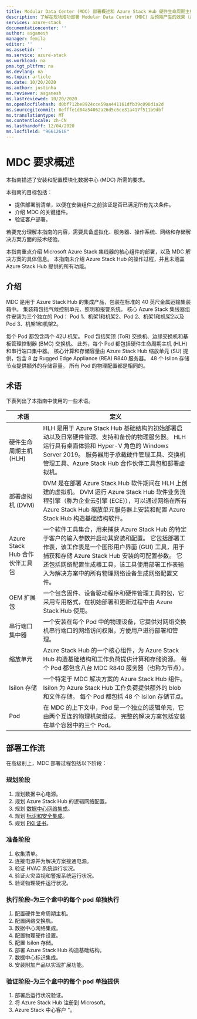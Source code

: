 ```yaml
---
title: Modular Data Center (MDC) 部署概述和 Azure Stack Hub 硬件生命周期主机 (HLH) 管理服务器的设置 | Microsoft Docs
description: 了解在现场成功部署 Modular Data Center (MDC) 后预期产生的效果（从规划到部署后）。
services: azure-stack
documentationcenter: ''
author: asganesh
manager: femila
editor: ''
ms.assetid: ''
ms.service: azure-stack
ms.workload: na
pms.tgt_pltfrm: na
ms.devlang: na
ms.topic: article
ms.date: 10/20/2020
ms.author: justinha
ms.reviewer: asganesh
ms.lastreviewed: 10/20/2020
ms.openlocfilehash: d0bf712be8924cce59aa441161dfb39c090d1a2d
ms.sourcegitcommit: 0efffe1d04a54062a26d5c6ce31a417f511b9dbf
ms.translationtype: MT
ms.contentlocale: zh-CN
ms.lasthandoff: 12/04/2020
ms.locfileid: "96612618"
---
```

# <a name="mdc-requirements-overview"></a>MDC 要求概述

本指南描述了安装和配置模块化数据中心 (MDC) 所需的要求。 

本指南的目标包括：

- 提供部署前清单，以便在安装组件之前验证是否已满足所有先决条件。
- 介绍 MDC 的关键组件。
- 验证客户部署。

若要充分理解本指南的内容，需要具备虚拟化、服务器、操作系统、网络和存储解决方案方面的技术经验。 

本指南重点介绍 Microsoft Azure Stack 集线器的核心组件的部署，以及 MDC 解决方案的具体信息。 本指南未介绍 Azure Stack Hub 的操作过程，并且未涵盖 Azure Stack Hub 提供的所有功能。 

## <a name="introduction"></a>介绍

MDC 是用于 Azure Stack Hub 的集成产品，包装在标准的 40 英尺金属运输集装箱中。 集装箱包括气候控制单元、照明和报警系统。 核心 Azure Stack 集线器组件安装为三个独立的 Pod： Pod 1、机架1和机架2、Pod 2、机架1和机架2以及 Pod 3、机架1和机架2。

每个 Pod 都包含两个 42U 机架。 Pod 包括架顶 (ToR) 交换机、边缘交换机和基板管理控制器 (BMC) 交换机。 此外，每个 Pod 都包括硬件生命周期主机 (HLH) 和串行端口集中器。 核心计算和存储容量由 Azure Stack Hub 缩放单元 (SU) 提供，包含 8 台 Rugged Edge Appliance (REA) R840 服务器。 48 个 Isilon 存储节点提供额外的存储容量。 所有 Pod 的物理配置都是相同的。

## <a name="terminology"></a>术语

下表列出了本指南中使用的一些术语。

|术语    |定义 |
|-------|-----------|
|硬件生命周期主机 (HLH)|    HLH 是用于 Azure Stack Hub 基础结构的初始部署启动以及日常硬件管理、支持和备份的物理服务器。 HLH 运行具有桌面体验和 Hyper-V 角色的 Windows Server 2019。 服务器用于承载硬件管理工具、交换机管理工具、Azure Stack Hub 合作伙伴工具包和部署虚拟机。 |
|部署虚拟机 (DVM)|    DVM 是在部署 Azure Stack Hub 软件期间在 HLH 上创建的虚拟机。 DVM 运行 Azure Stack Hub 软件业务流程引擎（称为企业云引擎 (ECE)），可以通过网络在所有 Azure Stack Hub 缩放单元服务器上安装和配置 Azure Stack Hub 构造基础结构软件。|
|Azure Stack Hub 合作伙伴工具包|    一个软件工具集合，用来捕获 Azure Stack Hub 的特定于客户的输入参数并启动其安装和配置。 它包括部署工作表，该工作表是一个图形用户界面 (GUI) 工具，用于捕获和存储 Azure Stack Hub 安装的可配置参数。 它还包括网络配置生成器工具，该工具使用部署工作表输入为解决方案中的所有物理网络设备生成网络配置文件。|
|OEM 扩展包    |一个包含固件、设备驱动程序和硬件管理工具的包，它采用专用格式，在初始部署和更新过程中由 Azure Stack Hub 使用。|
|串行端口集中器    |一个安装在每个 Pod 中的物理设备，它提供对网络交换机串行端口的网络访问权限，方便用户进行部署和管理。|
|缩放单元    |Azure Stack Hub 的一个核心组件，为 Azure Stack Hub 构造基础结构和工作负荷提供计算和存储资源。 每个 Pod 都包含八台 MDC R840 服务器（也称为节点）。|
|Isilon 存储 |    一个特定于 MDC 解决方案的 Azure Stack Hub 组件。 Isilon 为 Azure Stack Hub 工作负荷提供额外的 blob 和文件存储。 每个 Pod 都包括 48 个 Isilon 存储节点。|
|Pod    |在 MDC 的上下文中，Pod 是一个独立的逻辑单元，它由两个互连的物理机架组成。 完整的解决方案包括安装在单个容器中的三个 Pod。|

## <a name="deployment-workflow"></a>部署工作流

在高级别上，MDC 部署过程包括以下阶段：

### <a name="planning-phase"></a>规划阶段
1. 规划数据中心电源。
1. 规划 Azure Stack Hub 的逻辑网络配置。
1. 规划 [数据中心网络集成](https://docs.microsoft.com/azure-stack/operator/azure-stack-network)。
1. 规划 [标识和安全集成](https://docs.microsoft.com/azure/security/fundamentals/identity-management-best-practices)。
1. 规划 [PKI 证书](https://docs.microsoft.com/azure-stack/operator/azure-stack-pki-certs)。

### <a name="preparation-phase"></a>准备阶段
1. 收集清单。
1. 连接电源并为解决方案接通电源。
1. 验证 HVAC 系统运行状况。
1. 验证火灾监视和警报系统运行状况。
1. 验证物理硬件运行状况。

### <a name="execution-phase--separately-for-each-of-the-three-pods"></a>执行阶段–为三个盒中的每个 pod 单独执行
1. 配置硬件生命周期主机。
1. 配置网络交换机。
1. 数据中心网络集成。
1. 配置物理硬件设置。
1. 配置 Isilon 存储。
1. 部署 Azure Stack Hub 构造基础结构。
1. 数据中心标识集成。
1. 安装附加产品以实现扩展功能。

### <a name="validation-phase--separately-for-each-of-the-three-pods"></a>验证阶段–为三个盒中的每个 pod 单独提供
1. 部署后运行状况验证。
1. 将 Azure Stack Hub 注册到 Microsoft。
1. Azure Stack 中心客户 "。
